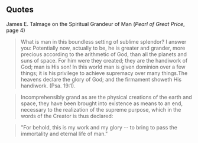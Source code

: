 ## Quotes

James E. Talmage on the Spiritual Grandeur of Man (_Pearl of Great Price_, page 4) 

> What is man in this boundless setting of sublime splendor? I answer you: Potentially now, actually to be, he is greater and grander, more precious according to the arithmetic of God, than all the planets and suns of space. For him were they created; they are the handiwork of God; man is His son! In this world man is given dominion over a few things; it is his privilege to achieve supremacy over many things.The heavens declare the glory of God; and the firmament showeth His handiwork. (Psa. 19:1). 

> Incomprehensibly grand as are the physical creations of the earth and space, they have been brought into existence as means to an end, necessary to the realization of the supreme purpose, which in the words of the Creator is thus declared: 

> "For behold, this is my work and my glory -- to bring to pass the immortality and eternal life of man." 

